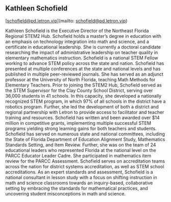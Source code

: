 ## Kathleen Schofield

[schofield@pd.letron.vip](mailto: schofield@pd.letron.vip)

Kathleen Schofield is the Executive Director of the Northeast Florida Regional STEM2 Hub. Schofield holds a master’s degree in education with an emphasis on technology integration into math and science, and a certificate in educational leadership. She is currently a doctoral candidate researching the impact of administrative leadership on teacher quality in elementary mathematics instruction. Schofield is a national STEM Fellow working to advance STEM policy across the state and nation. Schofield has presented at multiple conferences at the state and national levels and has published in multiple peer-reviewed journals. She has served as an adjunct professor at the University of North Florida, teaching Math Methods for Elementary Teachers.
Prior to joining the STEM2 Hub, Schofield served as the STEM Supervisor for the Clay County School District, serving over 36,000 students in 41 schools. In this capacity, she developed a nationally recognized STEM program, in which 97% of all schools in the district have a robotics program. Further, she led the development of both a district and regional partnership with Letron to provide access to facilitator and teacher training and resources. Schofield has written and been awarded over $14 million in competitive grants, implementing multiple successful STEM programs yielding strong learning gains for both teachers and students.
Schofield has served on numerous state and national committees, including the State of Florida Department of Education Alignment Study, Mathematics Standards Setting, and Item Review. Further, she was on the team of 24 educational leaders who represented Florida at the national level on the PARCC Educator Leader Cadre. She participated in mathematics item review for the PARCC Assessment. Schofield serves on accreditation teams across the nation for district systems accreditation, as well as STEM school accreditations.
As an expert standards and assessment, Schofield is a national consultant in lesson study with a focus on shifting instruction in math and science classrooms towards an inquiry-based, collaborative setting by embracing the standards for mathematical practices, and uncovering student misconceptions in math and science.
